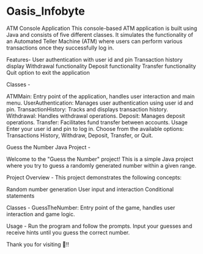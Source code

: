 # Oasis_Infobyte
ATM Console Application 
This console-based ATM application is built using Java and consists of five different classes. It simulates the functionality of an Automated Teller Machine (ATM) where users can perform various transactions once they successfully log in.

Features-
User authentication with user id and pin
Transaction history display
Withdrawal functionality
Deposit functionality
Transfer functionality
Quit option to exit the application

Classes -

ATMMain: Entry point of the application, handles user interaction and main menu.
UserAuthentication: Manages user authentication using user id and pin.
TransactionHistory: Tracks and displays transaction history.
Withdrawal: Handles withdrawal operations.
Deposit: Manages deposit operations.
Transfer: Facilitates fund transfer between accounts.
Usage
Enter your user id and pin to log in.
Choose from the available options: Transactions History, Withdraw, Deposit, Transfer, or Quit.


Guess the Number Java Project -

Welcome to the "Guess the Number" project! This is a simple Java project where you try to guess a randomly generated number within a given range.

Project Overview -
This project demonstrates the following concepts:

Random number generation
User input and interaction
Conditional statements


Classes -
GuessTheNumber: Entry point of the game, handles user interaction and game logic.

Usage -
Run the program and follow the prompts.
Input your guesses and receive hints until you guess the correct number.

Thank you for visiting 🙂!!



